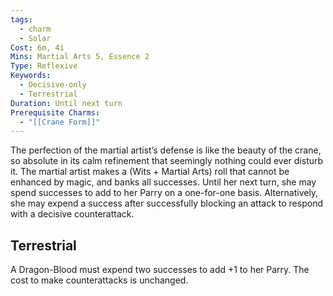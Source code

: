 ```yaml
---
tags:
  - charm
  - Solar
Cost: 6m, 4i
Mins: Martial Arts 5, Essence 2
Type: Reflexive
Keywords:
  - Decisive-only
  - Terrestrial
Duration: Until next turn
Prerequisite Charms:
  - "[[Crane Form]]"
---
```

The perfection of the martial artist’s defense is like the beauty of the crane, so absolute in its calm refinement that seemingly nothing could ever disturb it. The martial artist makes a (Wits + Martial Arts) roll that cannot be enhanced by magic, and banks all successes. Until her next turn, she may spend successes to add to her Parry on a one-for-one basis. Alternatively, she may expend a success after successfully blocking an attack to respond with a decisive counterattack. 

## Terrestrial

A Dragon-Blood must expend two successes to add +1 to her Parry. The cost to make counterattacks is unchanged.